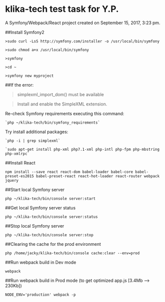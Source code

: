 klika-tech test task for Y.P.
============================

A Symfony/Webpack/React project created on September 15, 2017, 3:23 pm.

##Install Symfony2

    >sudo curl -LsS http://symfony.com/installer -o /usr/local/bin/symfony
    
    >sudo chmod a+x /usr/local/bin/symfony  
    
    >symfony
    
    >cd ~
    
    >symfony new myproject
    

##If the error:

>simplexml_import_dom() must be available

>Install and enable the SimpleXML extension.
    
Re-check Symfony requirements executing this command:

    `php ~/klika-tech/bin/symfony_requirements`

Try install additional packages:

    `php -i | grep simplexml`
    
    `sudo apt-get install php-xml php7.1-xml php-intl php-fpm php-mbstring php-xmlrpc`

##Install React

`npm install --save react react-dom babel-loader babel-core babel-preset-es2015 babel-preset-react react-hot-loader react-router webpack jquery`

##Start local Symfony server

`php ~/klika-tech/bin/console server:start`

##Get local Symfony server status

`php ~/klika-tech/bin/console server:status`

##Stop local Symfony server

`php ~/klika-tech/bin/console server:stop`

##Clearing the cache for the prod environment

`php /home/jacky/klika-tech/bin/console cache:clear --env=prod`

##Run webpack build in Dev mode

`webpack`

##Run webpack build in Prod mode (to get optimized app.js [3.4Mb --> 230Kb])

`NODE_ENV='production' webpack -p`
